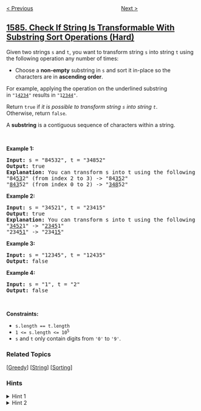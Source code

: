 <!--|This file generated by command(leetcode description); DO NOT EDIT.    |-->
<!--+----------------------------------------------------------------------+-->
<!--|@author    openset <openset.wang@gmail.com>                           |-->
<!--|@link      https://github.com/openset                                 |-->
<!--|@home      https://github.com/openset/leetcode                        |-->
<!--+----------------------------------------------------------------------+-->

[< Previous](../min-cost-to-connect-all-points "Min Cost to Connect All Points")
　　　　　　　　　　　　　　　　
[Next >](../binary-search-tree-iterator-ii "Binary Search Tree Iterator II")

## [1585. Check If String Is Transformable With Substring Sort Operations (Hard)](https://leetcode.com/problems/check-if-string-is-transformable-with-substring-sort-operations "检查字符串是否可以通过排序子字符串得到另一个字符串")

<p>Given two strings&nbsp;<code>s</code> and <code>t</code>, you want to transform string&nbsp;<code>s</code> into string&nbsp;<code>t</code> using the following&nbsp;operation any number of times:</p>

<ul>
	<li>Choose a <strong>non-empty</strong> substring in&nbsp;<code>s</code>&nbsp;and sort it in-place&nbsp;so the characters are in&nbsp;<strong>ascending order</strong>.</li>
</ul>

<p>For example, applying the operation on the underlined substring in&nbsp;<code>&quot;1<u>4234</u>&quot;</code>&nbsp;results in <code>&quot;1<u>2344</u>&quot;</code>.</p>

<p>Return <code>true</code> if <em>it is possible to transform string <code>s</code>&nbsp;into string <code>t</code></em>. Otherwise,&nbsp;return <code>false</code>.</p>

<p>A <strong>substring</strong>&nbsp;is a contiguous sequence of characters within a string.</p>

<p>&nbsp;</p>
<p><strong>Example 1:</strong></p>

<pre>
<strong>Input:</strong> s = &quot;84532&quot;, t = &quot;34852&quot;
<strong>Output:</strong> true
<strong>Explanation:</strong> You can transform s into t using the following sort operations:
&quot;84<u>53</u>2&quot; (from index 2 to 3) -&gt; &quot;84<u>35</u>2&quot;
&quot;<u>843</u>52&quot; (from index 0 to 2) -&gt; &quot;<u>348</u>52&quot;
</pre>

<p><strong>Example 2:</strong></p>

<pre>
<strong>Input:</strong> s = &quot;34521&quot;, t = &quot;23415&quot;
<strong>Output:</strong> true
<strong>Explanation:</strong> You can transform s into t using the following sort operations:
&quot;<u>3452</u>1&quot; -&gt; &quot;<u>2345</u>1&quot;
&quot;234<u>51</u>&quot; -&gt; &quot;234<u>15</u>&quot;
</pre>

<p><strong>Example 3:</strong></p>

<pre>
<strong>Input:</strong> s = &quot;12345&quot;, t = &quot;12435&quot;
<strong>Output:</strong> false
</pre>

<p><strong>Example 4:</strong></p>

<pre>
<strong>Input:</strong> s = &quot;1&quot;, t = &quot;2&quot;
<strong>Output:</strong> false
</pre>

<p>&nbsp;</p>
<p><strong>Constraints:</strong></p>

<ul>
	<li><code>s.length == t.length</code></li>
	<li><code>1 &lt;= s.length &lt;= 10<sup>5</sup></code></li>
	<li><code>s</code> and <code>t</code>&nbsp;only contain digits from <code>&#39;0&#39;</code> to <code>&#39;9&#39;</code>.</li>
</ul>

### Related Topics
  [[Greedy](../../tag/greedy/README.md)]
  [[String](../../tag/string/README.md)]
  [[Sorting](../../tag/sorting/README.md)]

### Hints
<details>
<summary>Hint 1</summary>
Suppose the first digit you need is 'd'. How can you determine if it's possible to get that digit there?
</details>

<details>
<summary>Hint 2</summary>
Consider swapping adjacent characters to maintain relative ordering.
</details>

